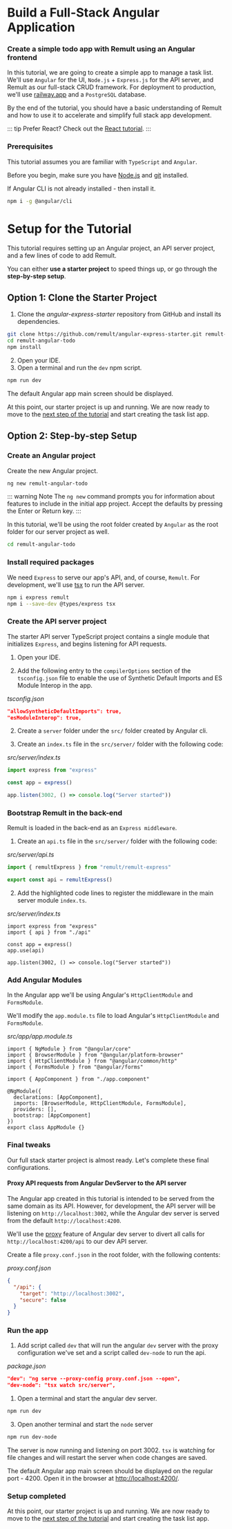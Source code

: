 # Build a Full-Stack Angular Application

### Create a simple todo app with Remult using an Angular frontend

In this tutorial, we are going to create a simple app to manage a task list. We'll use `Angular` for the UI, `Node.js` + `Express.js` for the API server, and Remult as our full-stack CRUD framework. For deployment to production, we'll use [railway.app](https://railway.app/) and a `PostgreSQL` database.

By the end of the tutorial, you should have a basic understanding of Remult and how to use it to accelerate and simplify full stack app development.

::: tip Prefer React?
Check out the [React tutorial](../react/).
:::

### Prerequisites

This tutorial assumes you are familiar with `TypeScript` and `Angular`.

Before you begin, make sure you have [Node.js](https://nodejs.org) and [git](https://git-scm.com/) installed. <!-- consider specifying Node minimum version with npm -->

If Angular CLI is not already installed - then install it.

```sh
npm i -g @angular/cli
```

# Setup for the Tutorial

This tutorial requires setting up an Angular project, an API server project, and a few lines of code to add Remult.

You can either **use a starter project** to speed things up, or go through the **step-by-step setup**.

## Option 1: Clone the Starter Project
1. Clone the _angular-express-starter_ repository from GitHub and install its dependencies.

```sh
git clone https://github.com/remult/angular-express-starter.git remult-angular-todo
cd remult-angular-todo
npm install
```

2. Open your IDE.
3. Open a terminal and run the `dev` npm script.

```sh
npm run dev
```

The default Angular app main screen should be displayed.

At this point, our starter project is up and running. We are now ready to move to the [next step of the tutorial](./entities.md) and start creating the task list app.

## Option 2: Step-by-step Setup

### Create an Angular project

Create the new Angular project.

```sh
ng new remult-angular-todo
```

::: warning Note
The `ng new` command prompts you for information about features to include in the initial app project. Accept the defaults by pressing the Enter or Return key.
:::

In this tutorial, we'll be using the root folder created by `Angular` as the root folder for our server project as well.

```sh
cd remult-angular-todo
```

### Install required packages

We need `Express` to serve our app's API, and, of course, `Remult`. For development, we'll use [tsx](https://www.npmjs.com/package/tsx) to run the API server.

```sh
npm i express remult
npm i --save-dev @types/express tsx
```

### Create the API server project

The starter API server TypeScript project contains a single module that initializes `Express`, and begins listening for API requests.

1. Open your IDE.

2. Add the following entry to the `compilerOptions` section of the `tsconfig.json` file to enable the use of Synthetic Default Imports and ES Module Interop in the app.

_tsconfig.json_

```json
"allowSyntheticDefaultImports": true,
"esModuleInterop": true,
```

2. Create a `server` folder under the `src/` folder created by Angular cli.

3. Create an `index.ts` file in the `src/server/` folder with the following code:

_src/server/index.ts_

```ts
import express from "express"

const app = express()

app.listen(3002, () => console.log("Server started"))
```

### Bootstrap Remult in the back-end

Remult is loaded in the back-end as an `Express middleware`.

1. Create an `api.ts` file in the `src/server/` folder with the following code:

_src/server/api.ts_

```ts
import { remultExpress } from "remult/remult-express"

export const api = remultExpress()
```

2. Add the highlighted code lines to register the middleware in the main server module `index.ts`.

_src/server/index.ts_

```ts{2,5}
import express from "express"
import { api } from "./api"

const app = express()
app.use(api)

app.listen(3002, () => console.log("Server started"))
```

### Add Angular Modules

In the Angular app we'll be using Angular's `HttpClientModule` and `FormsModule`.

We'll modify the `app.module.ts` file to load Angular's `HttpClientModule` and `FormsModule`.

_src/app/app.module.ts_

```ts{3-4,10}
import { NgModule } from "@angular/core"
import { BrowserModule } from "@angular/platform-browser"
import { HttpClientModule } from "@angular/common/http"
import { FormsModule } from "@angular/forms"

import { AppComponent } from "./app.component"

@NgModule({
  declarations: [AppComponent],
  imports: [BrowserModule, HttpClientModule, FormsModule],
  providers: [],
  bootstrap: [AppComponent]
})
export class AppModule {}
```

### Final tweaks

Our full stack starter project is almost ready. Let's complete these final configurations.

#### Proxy API requests from Angular DevServer to the API server

The Angular app created in this tutorial is intended to be served from the same domain as its API.
However, for development, the API server will be listening on `http://localhost:3002`, while the Angular dev server is served from the default `http://localhost:4200`.

We'll use the [proxy](https://angular.io/guide/build#proxying-to-a-backend-server) feature of Angular dev server to divert all calls for `http://localhost:4200/api` to our dev API server.

Create a file `proxy.conf.json` in the root folder, with the following contents:

_proxy.conf.json_

```json
{
  "/api": {
    "target": "http://localhost:3002",
    "secure": false
  }
}
```

### Run the app

1. Add script called `dev` that will run the angular `dev` server with the proxy configuration we've set and a script called `dev-node` to run the api.

_package.json_

```json
"dev": "ng serve --proxy-config proxy.conf.json --open",
"dev-node": "tsx watch src/server",
```

1. Open a terminal and start the angular dev server.

```sh
npm run dev
```

3. Open another terminal and start the `node` server

```sh
npm run dev-node
```

The server is now running and listening on port 3002. `tsx` is watching for file changes and will restart the server when code changes are saved.

The default Angular app main screen should be displayed on the regular port - 4200. Open it in the browser at [http://localhost:4200/](http://localhost:4200/).

### Setup completed

At this point, our starter project is up and running. We are now ready to move to the [next step of the tutorial](./entities.md) and start creating the task list app.
